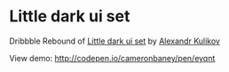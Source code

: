 # Little dark ui set

<p>Dribbble Rebound of <a target="_blank" href="http://dribbble.com/shots/838886-Little-dark-ui-set?list=tags&tag=ui">Little dark ui set</a> by <a target="_blank" href="http://dribbble.com/marsiane">Alexandr Kulikov</a></p>

View demo: http://codepen.io/cameronbaney/pen/eyqnt